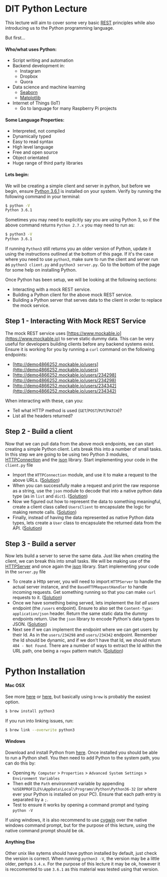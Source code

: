 # DIT Python Lecture

This lecture will aim to cover some very basic [REST](https://en.wikipedia.org/wiki/Representational_state_transfer) principles while also introducing us to the Python programming language.

But first...

#### Who/what uses Python:
- Script writing and automation
- Backend development in:
    - Instagram
    - Dropbox
    - Quora
- Data science and machine learning
    - [Seaborn](https://seaborn.pydata.org/)
    - [Matplotlib](https://matplotlib.org/)
- Internet of Things (IoT)
    - Go to language for many Raspberry Pi projects

#### Some Language Properties:
- Interpreted, not compiled
- Dynamically typed
- Easy to read syntax
- High level language
- Free and open source
- Object orientated
- Huge range of third party libraries

#### Lets begin:

We will be creating a simple client and server in python, but before we begin, ensure [Python 3.6.1](https://www.python.org/downloads/) is installed on your system. Verify by running the following command in your terminal:

```bash
$ python -V
Python 3.6.1
```

Sometimes you may need to explicitly say you are using Python 3, so if the above command returns `Python 2.7.x` you may need to run as:

```bash
$ python3 -V
Python 3.6.1
```

If running `Python3` still returns you an older version of Python, update it using the instructions outlined at the bottom of this page. If it's the case where you need to use `python3`, make sure to run the client and server run as `python3 client.py` and `python3 server.py`. Go to the bottom of the page for some help on installing Python.

Once Python has been setup, we will be looking at the following sections:

- Interacting with a mock REST service.
- Building a Python client for the above mock REST service.
- Building a Python server that serves data to the client in order to replace the mock service.

## Step 1 - Interacting With Mock REST Service

The mock REST service uses [https://www.mockable.io](https://www.mockable.io) to serve static dummy data. This can be very useful for developers building clients before any backend systems exist. Ensure it is working for you by running a `curl` command on the following endpoints:

- [http://demo4866252.mockable.io/users](http://demo4866252.mockable.io/users)
- [http://demo4866252.mockable.io/users/234298](http://demo4866252.mockable.io/users/234298)
- [http://demo4866252.mockable.io/users/234342](http://demo4866252.mockable.io/users/234342)

When interacting with these, can you:

- Tell what HTTP method is used (`GET`/`POST`/`PUT`/`PATCH`)?
- List all the headers returned?

## Step 2 - Build a client

Now that we can pull data from the above mock endpoints, we can start creating a simple Python client. Lets break this into a number of small tasks. In this step we are going to be using two Python 3 modules, [HTTPConnection](https://docs.python.org/3/library/http.client.html) and the [json](https://docs.python.org/3/library/json.html) library. Start implementing your code in the `client.py` file

- Import the `HTTPConnection` module, and use it to make a request to the above URLs. ([Solution](https://github.com/dr4ke616/dit-python-lecture/blob/master/solution/client/step-1/client.py))
- When you can successfully make a request and print the raw response as a string, use the `json` module to decode that into a native python data type (as in `list` and `dict`). ([Solution](https://github.com/dr4ke616/dit-python-lecture/blob/master/solution/client/step-2/client.py))
- Now we figured out how to represent the data to something meaningful, create a client class called `UsersClient` to encapsulate the logic for making remote calls. ([Solution](https://github.com/dr4ke616/dit-python-lecture/blob/master/solution/client/step-3/client.py))
- Finally, instead of having the data represented as native Python data types, lets create a `User` class to encapsulate the returned data from the API. ([Solution](https://github.com/dr4ke616/dit-python-lecture/blob/master/solution/client/step-4/client.py))

## Step 3 - Build a server

Now lets build a server to serve the same data. Just like when creating the client, we can break this into small tasks. We will be making use of the [HTTPServer](https://docs.python.org/3/library/http.server.html) and once again the [json](https://docs.python.org/3/library/json.html) library. Start implementing your code in the `server.py` file

- To create a Http server, you will need to import `HTTPServer` to handle the actual server instance, and the `BaseHTTPRequestHandler` to handle incoming requests. Get something running so that you can make `curl` requests to it. ([Solution](https://github.com/dr4ke616/dit-python-lecture/blob/master/solution/server/step-1/server.py))
- Once we have something being served, lets implement the *list all users* endpoint (the `/users` endpoint). Ensure to also set the `Content-Type: application/json` header. Return the same static data the dummy endpoints return. Use the `json` library to encode Python's data types to JSON. ([Solution](https://github.com/dr4ke616/dit-python-lecture/blob/master/solution/server/step-2/server.py))
- Next see if we can implement the endpoint where we can get users by their Id. As in the `users/234298` and `users/234342` endpoint. Remember the Id should be dynamic, and if we don't have that Id, we should return `404 - Not Found`. There are a number of ways to extract the Id within the URL path, one being a `regex` pattern match. ([Solution](https://github.com/dr4ke616/dit-python-lecture/blob/master/solution/server/step-3/server.py))

# Python Installation

#### Mac OSX

See more [here](http://python-guide-pt-br.readthedocs.io/en/latest/starting/install3/osx/) or [here](https://www.python.org/downloads/), but basically using `brew` is probably the easiest option.

```bash
$ brew install python3
```

 If you run into linking issues, run:

 ```bash
 $ brew link --overwrite python3
 ```

#### Windows

Download and install Python from [here](https://www.python.org/downloads/). Once installed you should be able to run a Python shell. You then need to add Python to the system path, you can do this by:
- Opening `My Computer` > `Properties` > `Advanced System Settings` > `Environment Variables`
- Then edit the `Path` environment variable by appending `%USERPROFILE%\AppData\Local\Programs\Python\Python36-32` (or where ever your Python is installed on your PC). Ensure that each path entry is separated by a `;`.
- Test to ensure it works by opening a command prompt and typing `python -V`

If using windows, it is also recommend to use [cygwin](https://cygwin.com/) over the native windows command prompt, but for the purpose of this lecture, using the native command prompt should be ok.

#### Anything Else

Other unix like sytems should have python installed by default, just check the version is correct. When running `python3 -V`, the version may be a little older, perhps `3.4.x`. For the purpose of this lecture it may be ok, however it is reccomented to use `3.6.1` as this material was tested using that version.
